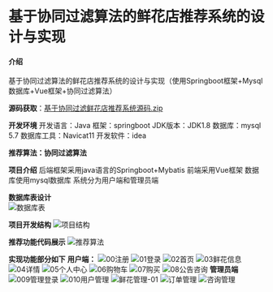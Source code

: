 # 基于协同过滤算法的鲜花店推荐系统的设计与实现

#### 介绍
基于协同过滤算法的鲜花店推荐系统的设计与实现（使用Springboot框架+Mysql数据库+Vue框架+协同过滤算法）

**源码获取**：[基于协同过滤鲜花店推荐系统源码.zip](https://github.com/user-attachments/files/17180203/default.zip)

**开发环境** 
开发语言：Java
框架：springboot
JDK版本：JDK1.8
数据库：mysql 5.7
数据库工具：Navicat11
开发软件：idea

**推荐算法：协同过滤算法**

**项目介绍** 
后端框架采用java语言的Springboot+Mybatis
前端采用Vue框架
数据库使用mysql数据库
系统分为用户端和管理员端

**数据库表设计**   
![数据库表](https://github.com/user-attachments/assets/db0adec8-2538-47f3-be98-b1df44ba0747)


**项目开发结构** 
![项目结构](https://github.com/user-attachments/assets/26c7927c-45e8-433c-bc55-aa8e52d14c24)

**推荐功能代码展示** 
![推荐算法](https://github.com/user-attachments/assets/51bcc755-77c3-4ffe-a8dd-11b2a5f71c2b)

**实现功能部分如下** 
**用户端：** 
![00注册](https://github.com/user-attachments/assets/97ec5750-aff8-4ca6-9a39-8e52ce39e69d)
![01登录](https://github.com/user-attachments/assets/4041d351-db97-4981-9db8-104bdcf5f282)
![02首页](https://github.com/user-attachments/assets/1390fbf2-4127-403e-a3e4-f35e0d10dd02)
![03鲜花信息](https://github.com/user-attachments/assets/9ed93089-d4b6-4565-90eb-f62d0952d007)
![04详情](https://github.com/user-attachments/assets/507e2d6d-2d03-48f3-90e2-29d3562e2a15)
![05个人中心](https://github.com/user-attachments/assets/0a74360b-f1ea-421c-9d6b-dcfcc2ad173b)
![06购物车](https://github.com/user-attachments/assets/42215fa8-ac4d-499f-994b-92cecf621841)
![07购买](https://github.com/user-attachments/assets/8c1d5ce5-190d-4c6b-9bcf-cecfa72789ea)
![08公告咨询](https://github.com/user-attachments/assets/105e78e1-9266-45ad-b3b7-e9133ab302bb)
**管理员端**
![009管理登录](https://github.com/user-attachments/assets/072ffe42-dd4c-4204-9921-0a090336bdff)
![010用户管理](https://github.com/user-attachments/assets/4e7a3891-8401-443e-bab1-1519a329b8ed)
![鲜花管理-01](https://github.com/user-attachments/assets/a6510920-dff8-46b8-8d1c-8feefc78dc70)
![订单管理](https://github.com/user-attachments/assets/b4477ff4-897f-413a-8d3b-1f4a78334287)
![咨询管理](https://github.com/user-attachments/assets/c730a82e-197e-4045-90b9-22d622c15c08)
